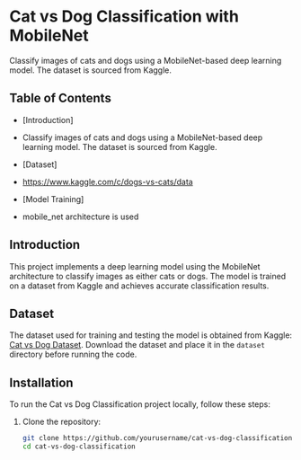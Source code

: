 # Cat vs Dog Classification with MobileNet

Classify images of cats and dogs using a MobileNet-based deep learning model. The dataset is sourced from Kaggle.

## Table of Contents

- [Introduction]
- Classify images of cats and dogs using a MobileNet-based deep learning model. The dataset is sourced from Kaggle.
- [Dataset]
- https://www.kaggle.com/c/dogs-vs-cats/data

- [Model Training]
- mobile_net architecture is used


## Introduction

This project implements a deep learning model using the MobileNet architecture to classify images as either cats or dogs. The model is trained on a dataset from Kaggle and achieves accurate classification results.

## Dataset

The dataset used for training and testing the model is obtained from Kaggle: [Cat vs Dog Dataset](https://www.kaggle.com/c/dogs-vs-cats). Download the dataset and place it in the `dataset` directory before running the code.

## Installation

To run the Cat vs Dog Classification project locally, follow these steps:

1. Clone the repository:

   ```bash
   git clone https://github.com/yourusername/cat-vs-dog-classification.git
   cd cat-vs-dog-classification
